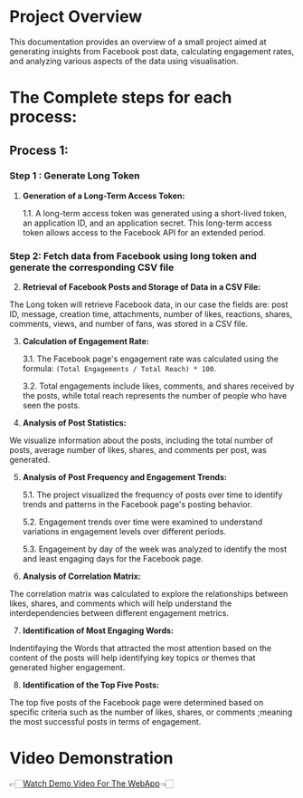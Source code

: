 # Project Overview

This documentation provides an overview of a small project aimed at generating insights from Facebook post data, calculating engagement rates, and analyzing various aspects of the data using visualisation.
# The Complete steps for each process:

## Process 1:
### Step 1 : Generate Long Token

1. **Generation of a Long-Term Access Token:**
   
   1.1. A long-term access token was generated using a short-lived token, an application ID, and an application secret. This long-term access token allows access to the Facebook API for an extended period.
### Step 2: Fetch data from Facebook using long token and generate the corresponding CSV file
2. **Retrieval of Facebook Posts and Storage of Data in a CSV File:**

The Long token will retrieve Facebook data, in our case the fields are: post ID, message, creation time, attachments, number of likes, reactions, shares, comments, views, and number of fans, was stored in a CSV file.

3. **Calculation of Engagement Rate:**
   
   3.1. The Facebook page's engagement rate was calculated using the formula: `(Total Engagements / Total Reach) * 100`.
   
   3.2. Total engagements include likes, comments, and shares received by the posts, while total reach represents the number of people who have seen the posts.

4. **Analysis of Post Statistics:**
   
  We visualize information about the posts, including the total number of posts, average number of likes, shares, and comments per post, was generated.
   
5. **Analysis of Post Frequency and Engagement Trends:**
   
   5.1. The project visualized the frequency of posts over time to identify trends and patterns in the Facebook page's posting behavior.
   
   5.2. Engagement trends over time were examined to understand variations in engagement levels over different periods.
   
   5.3. Engagement by day of the week was analyzed to identify the most and least engaging days for the Facebook page.

6. **Analysis of Correlation Matrix:**
    
The correlation matrix was calculated to explore the relationships between likes, shares, and comments which will help understand the interdependencies between different engagement metrics.

7. **Identification of Most Engaging Words:**
    
Indentifaying the Words that attracted the most attention based on the content of the posts will help identifying key topics or themes that generated higher engagement.

8. **Identification of the Top Five Posts:**
    
The top five posts of the Facebook page were determined based on specific criteria such as the number of likes, shares, or comments ;meaning the most successful posts in terms of engagement.

# Video Demonstration

👉🏻[Watch Demo Video For The WebApp](https://www.youtube.com/watch?v=OEIvDY33yss)👈🏻

